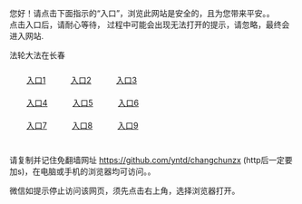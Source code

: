 您好！请点击下面指示的“入口”，浏览此网站是安全的，且为您带来平安。。 <br/>
点击入口后，请耐心等待， 过程中可能会出现无法打开的提示，请忽略，最终会进入网站. </br>

法轮大法在长春<br/>
<div style="padding:10px"><a style="margin:20px" target="_blank" href="https://d3kokwmu1sxymp.cloudfront.net/2Qpsp?xsncw" id="ccLink1" rel="nofollow">入口1</a> <a target="_blank" style="margin:20px" href="https://dwxcw4bbalpal.cloudfront.net/2Qpsp?engdpcjn" id="ccLink2" rel="nofollow">入口2</a> <a style="margin:20px" target="_blank" href="https://d3e9iybhwvkjn7.cloudfront.net/2Qpsp?gqtketo" id="ccLink3" rel="nofollow">入口3</a></div>

<div style="padding:10px" ><a style="margin:20px" target="_blank" href="https://d3kokwmu1sxymp.cloudfront.net/2Qpsp?xsncw" id="ccLink4" rel="nofollow">入口4</a> <a style="margin:20px" href="https://dwxcw4bbalpal.cloudfront.net/2Qpsp?engdpcjn" target="_blank" id="ccLink5" rel="nofollow">入口5</a> <a style="margin:20px" href="https://d3e9iybhwvkjn7.cloudfront.net/2Qpsp?gqtketo" target="_blank" id="ccLink6" rel="nofollow">入口6</a></div>

<div style="padding:10px"><a style="margin:20px" target="_blank" href="https://d3kokwmu1sxymp.cloudfront.net/2Qpsp?xsncw" id="ccLink7" rel="nofollow">入口7</a> <a style="margin:20px" href="https://dwxcw4bbalpal.cloudfront.net/2Qpsp?engdpcjn" target="_blank" id="ccLink8" rel="nofollow">入口8</a> <a style="margin:20px" target="_blank" href="https://d3e9iybhwvkjn7.cloudfront.net/2Qpsp?gqtketo" id="ccLink9" rel="nofollow">入口9</a></div>

<br/>



请复制并记住免翻墙网址 https://github.com/yntd/changchunzx (http后一定要加s)，在电脑或手机的浏览器均可访问。。<br/>

微信如提示停止访问该网页，须先点击右上角，选择浏览器打开。
